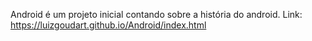 Android é um projeto inicial contando sobre a história do android. Link: https://luizgoudart.github.io/Android/index.html
